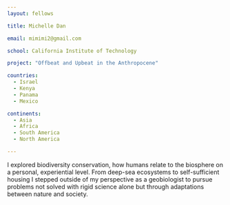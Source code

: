 ```yaml
---
layout: fellows

title: Michelle Dan

email: mimimi2@gmail.com

school: California Institute of Technology

project: "Offbeat and Upbeat in the Anthropocene"

countries:
  - Israel
  - Kenya
  - Panama
  - Mexico

continents:
  - Asia
  - Africa
  - South America
  - North America

---
```


I explored biodiversity conservation, how humans relate to the biosphere on a personal, experiential level. From deep-sea ecosystems to self-sufficient housing I stepped outside of my perspective as a geobiologist to pursue problems not solved with rigid science alone but through adaptations between nature and society.